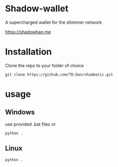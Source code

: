 # Shadow-wallet

A supercharged wallet for the shimmer network

https://shadowban.me


# Installation

Clone the repo to your folder of choice
```
git clone https://github.com/TD-Dan/shadmatic.git
```

# usage
## Windows
use provided .bat files or 

```
python .
```
## Linux

```
python .
```